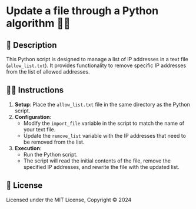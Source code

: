 # Update a file through a Python algorithm 👩‍💻

## 📝 Description

This Python script is designed to manage a list of IP addresses in a text file (`allow_list.txt`). It provides functionality to remove specific IP addresses from the list of allowed addresses.

## 🧑‍🏫 Instructions

1. **Setup**: Place the `allow_list.txt` file in the same directory as the Python script.
2. **Configuration**:
   - Modify the `import_file` variable in the script to match the name of your text file.
   - Update the `remove_list` variable with the IP addresses that need to be removed from the list.
3. **Execution**:
   - Run the Python script.
   - The script will read the initial contents of the file, remove the specified IP addresses, and rewrite the file with the updated list.

## 📃 License

Licensed under the MIT License, Copyright © 2024
